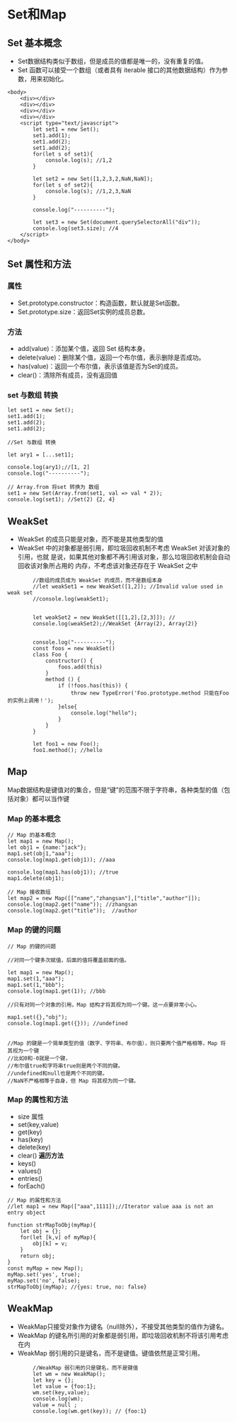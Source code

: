 # Set和Map

## Set 基本概念
* Set数据结构类似于数组，但是成员的值都是唯一的，没有重复的值。
* Set 函数可以接受一个数组（或者具有 iterable 接口的其他数据结构）作为参数，用来初始化。
```
<body>
    <div></div>
    <div></div>
    <div></div>
    <div></div>
    <script type="text/javascript">
        let set1 = new Set();
        set1.add(1);
        set1.add(2);
        set1.add(2);
        for(let s of set1){
            console.log(s); //1,2
        }

        let set2 = new Set([1,2,3,2,NaN,NaN]);
        for(let s of set2){
            console.log(s); //1,2,3,NaN
        }

        console.log("----------");

        let set3 = new Set(document.querySelectorAll("div"));
        console.log(set3.size); //4
    </script>
</body>
```

## Set 属性和方法
### 属性
* Set.prototype.constructor：构造函数，默认就是Set函数。
* Set.prototype.size：返回Set实例的成员总数。
 
### 方法
* add(value)：添加某个值，返回 Set 结构本身。
* delete(value)：删除某个值，返回一个布尔值，表示删除是否成功。
* has(value)：返回一个布尔值，表示该值是否为Set的成员。
* clear()：清除所有成员，没有返回值

### set 与数组 转换
```
let set1 = new Set();
set1.add(1);
set1.add(2);
set1.add(2);

//Set 与数组 转换

let ary1 = [...set1];
 
console.log(ary1);//[1, 2]
console.log("----------");

// Array.from 将set 转换为 数组
set1 = new Set(Array.from(set1, val => val * 2));
console.log(set1); //Set(2) {2, 4}
```

## WeakSet
* WeakSet 的成员只能是对象，而不能是其他类型的值
* WeakSet 中的对象都是弱引用，即垃圾回收机制不考虑 WeakSet 对该对象的引用，也就
  是说，如果其他对象都不再引用该对象，那么垃圾回收机制会自动回收该对象所占用的
  内存，不考虑该对象还存在于 WeakSet 之中
```
        //数组的成员成为 WeakSet 的成员，而不是数组本身
        //let weakSet1 = new WeakSet([1,2]); //Invalid value used in weak set
        //console.log(weakSet1);


        let weakSet2 = new WeakSet([[1,2],[2,3]]); // 
        console.log(weakSet2);//WeakSet {Array(2), Array(2)}


        console.log("----------");
        const foos = new WeakSet()
        class Foo {
            constructor() {
                foos.add(this)
            }
            method () {
                if (!foos.has(this)) {
                    throw new TypeError('Foo.prototype.method 只能在Foo的实例上调用！');
                }else{
                    console.log("hello");
                }
            }
        }

        let foo1 = new Foo();
        foo1.method(); //hello
```
## Map

Map数据结构是键值对的集合，但是“键”的范围不限于字符串，各种类型的值（包括对象）都可以当作键
### Map 的基本概念
```
// Map 的基本概念
let map1 = new Map();
let obj1 = {name:"jack"};
map1.set(obj1,"aaa");
console.log(map1.get(obj1)); //aaa

console.log(map1.has(obj1)); //true
map1.delete(obj1);

// Map 接收数组
let map2 = new Map([["name","zhangsan"],["title","author"]]);
console.log(map2.get("name")); //zhangsan
console.log(map2.get("title"));  //author
```

### Map 的键的问题
```
// Map 的键的问题

//对同一个键多次赋值，后面的值将覆盖前面的值。

let map1 = new Map();
map1.set(1,"aaa");
map1.set(1,"bbb");
console.log(map1.get(1)); //bbb

//只有对同一个对象的引用，Map 结构才将其视为同一个键。这一点要非常小心。

map1.set({},"obj");
console.log(map1.get({})); //undefined


//Map 的键是一个简单类型的值（数字、字符串、布尔值），则只要两个值严格相等，Map 将其视为一个键
//比如0和-0就是一个键，
//布尔值true和字符串true则是两个不同的键。
//undefined和null也是两个不同的键。
//NaN不严格相等于自身，但 Map 将其视为同一个键。

```

### Map 的属性和方法
* size 属性 
* set(key,value)
* get(key)
* has(key)
* delete(key)
* clear()
__遍历方法__
* keys()
* values()
* entries()
* forEach()
```
// Map 的属性和方法
//let map1 = new Map(["aaa",1111]);//Iterator value aaa is not an entry object

function strMapToObj(myMap){
    let obj = {};
    for(let [k,v] of myMap){
        obj[k] = v;
    }
    return obj;
}
const myMap = new Map();
myMap.set('yes', true);
myMap.set('no', false);
strMapToObj(myMap); //{yes: true, no: false}
```

## WeakMap

* WeakMap只接受对象作为键名（null除外），不接受其他类型的值作为键名。
* WeakMap 的键名所引用的对象都是弱引用，即垃圾回收机制不将该引用考虑在内
* WeakMap 弱引用的只是键名，而不是键值。键值依然是正常引用。
```
        //WeakMap 弱引用的只是键名，而不是键值
        let wm = new WeakMap();
        let key = {};
        let value = {foo:1};
        wm.set(key,value);
        console.log(wm);
        value = null ;
        console.log(wm.get(key)); // {foo:1}
```
